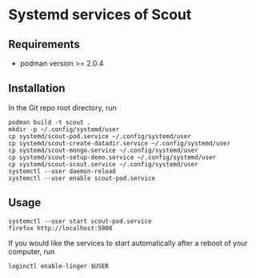 # Systemd services of Scout

## Requirements

* podman version >= 2.0.4

## Installation

In the Git repo root directory, run

```
podman build -t scout .
mkdir -p ~/.config/systemd/user
cp systemd/scout-pod.service ~/.config/systemd/user
cp systemd/scout-create-datadir.service ~/.config/systemd/user
cp systemd/scout-mongo.service ~/.config/systemd/user
cp systemd/scout-setup-demo.service ~/.config/systemd/user
cp systemd/scout-scout.service ~/.config/systemd/user
systemctl --user daemon-reload
systemctl --user enable scout-pod.service
```

## Usage

```
systemctl --user start scout-pod.service
firefox http://localhost:5000
```

If you would like the services to start automatically after a reboot of your computer,
run

```
loginctl enable-linger $USER
```
